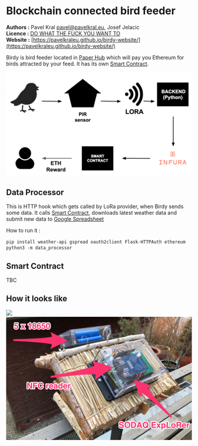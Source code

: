 # Blockchain connected bird feeder

**Authors :** Pavel Kral [pavel@pavelkral.eu](mailto:pavel@pavelkral.eu), Josef Jelacic<br>
**Licence :** [DO WHAT THE FUCK YOU WANT TO](http://www.wtfpl.net/)<br>
**Website :** [https://pavelkraleu.github.io/birdy-website/](https://pavelkraleu.github.io/birdy-website/)<br>


Birdy is bird feeder located in [Paper Hub](http://paperhub.cz/) which will pay you Ethereum for birds attracted by your feed.
It has its own [Smart Contract](https://kovan.etherscan.io/address/0xe55E2c3A123dc770Af42eeDF8c2abDBF1B96b618).

<img src="schema.png">

## Data Processor

This is HTTP hook which gets called by LoRa provider, when Birdy sends some data.
It calls [Smart Contract](https://kovan.etherscan.io/address/0xe55E2c3A123dc770Af42eeDF8c2abDBF1B96b618), downloads latest weather data and submit new data to [Google Spreadsheet](https://docs.google.com/spreadsheets/d/1b-I_sqDUSi4DLrNH9eQgt1vGZ0ZJme892QrYkxmm1eg/edit#gid=0)

How to run it :
```
pip install weather-api gspread oauth2client Flask-HTTPAuth ethereum
python3 -m data_processor
```

## Smart Contract

TBC

## How it looks like

<img src="pic.jpg">

<img src="top_view.png">
